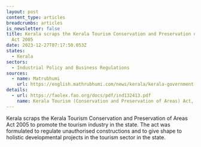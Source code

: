 ```yaml
---
layout: post
content_type: articles
breadcrumbs: articles
is_newsletter: false
title: Kerala scraps the Kerala Tourism Conservation and Preservation of Areas
  Act 2005
date: 2023-12-27T07:17:50.053Z
states:
  - Kerala
sectors:
  - Industrial Policy and Business Regulations
sources:
  - name: Matrubhumi
    url: https://english.mathrubhumi.com/news/kerala/kerala-government-scraps-17-year-old-act-regulating-unauthorised-constructions-in-tourism-sector-1.9182418
details:
  - url: https://faolex.fao.org/docs/pdf/ind132413.pdf
    name: Kerala Tourism (Conservation and Preservation of Areas) Act, 2005
---
```

Kerala scraps the Kerala Tourism Conservation and Preservation of Areas Act 2005 to promote the tourism industry in the state. The act was formulated to regulate unauthorised constructions and to give shape to holistic developmental projects in the tourism sector in the state.

